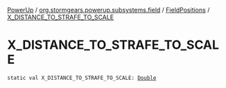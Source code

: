[PowerUp](../../index.md) / [org.stormgears.powerup.subsystems.field](../index.md) / [FieldPositions](index.md) / [X_DISTANCE_TO_STRAFE_TO_SCALE](./-x_-d-i-s-t-a-n-c-e_-t-o_-s-t-r-a-f-e_-t-o_-s-c-a-l-e.md)

# X_DISTANCE_TO_STRAFE_TO_SCALE

`static val X_DISTANCE_TO_STRAFE_TO_SCALE: `[`Double`](https://kotlinlang.org/api/latest/jvm/stdlib/kotlin/-double/index.html)